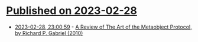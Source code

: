 # [Published on 2023-02-28](index.md)

* [2023-02-28, 23:00:59](https://lobste.rs/s/d6s8cj/review_art_metaobject_protocol_by) - [A Review of The Art of the Metaobject Protocol, by Richard P. Gabriel (2010)](https://dreamsongs.com/Files/amop-review.pdf)
